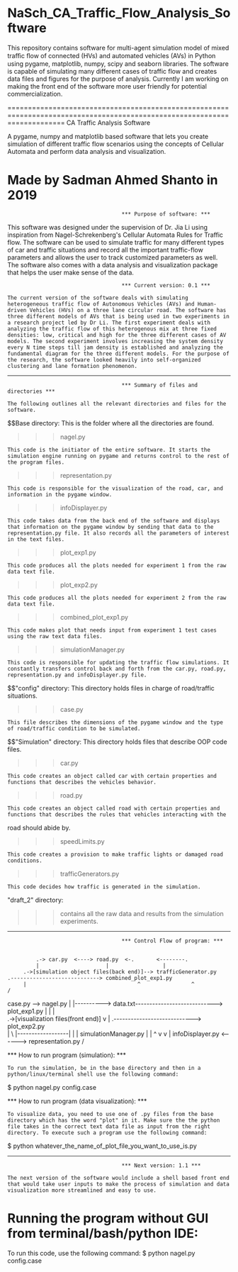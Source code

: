 # NaSch_CA_Traffic_Flow_Analysis_Software

This repository contains software for multi-agent simulation model of mixed traﬃc ﬂow of connected (HVs) and automated vehicles
(AVs) in Python using pygame, matplotlib, numpy, scipy and seaborn libraries. The software is capable of simulating many
different cases of traffic flow and creates data files and figures for the purpose of analysis. Currently I am working on 
making the front end of the software more user friendly for potential commercialization.


==========================================================================================================================
CA Traffic Analysis Software

A pygame, numpy and matplotlib based software that lets you create simulation of different traffic flow scenarios using 
the concepts of Cellular Automata and perform data analysis and visualization.

Made by Sadman Ahmed Shanto in 2019
==========================================================================================================================

										*** Purpose of software: ***

This software was designed under the supervision of Dr. Jia Li using inspiration from Nagel-Schrekenberg's Cellular Automata Rules for Traffic flow. The software can be used to simulate traffic for many different types of car and traffic situations and record all the important traffic-flow parameters and allows the user to track customized parameters as well. The software also comes with a data analysis and visualization package that helps the user make sense of the data.

										*** Current version: 0.1 ***

	The current version of the software deals with simulating heterogeneous traffic flow of Autonomous Vehicles (AVs) and Human-driven Vehicles (HVs) on a three lane circular road. The software has three different models of AVs that is being used in two experiments in a research project led by Dr Li. The first experiment deals with analyzing the traffic flow of this heterogenous mix at three fixed densities: low, critical and high for the three different cases of AV models. The second experiment involves increasing the system density every N time steps till jam density is established and analyzing the fundamental diagram for the three different models. For the purpose of the research, the software looked heavily into self-organized clustering and lane formation phenomenon.

---------------------------------------------------------------------------------------------------------------------------

										*** Summary of files and directories ***

	The following outlines all the relevant directories and files for the software.

$$Base directory: This is the folder where all the directories are found.

>>> nagel.py
	
	This code is the initiator of the entire software. It starts the simulation engine running on pygame and returns control to the rest of the program files.

>>> representation.py

	This code is responsible for the visualization of the road, car, and information in the pygame window.

>>> infoDisplayer.py

	This code takes data from the back end of the software and displays that information on the pygame window by sending that data to the representation.py file. It also records all the parameters of interest in the text files.

>>> plot_exp1.py

	This code produces all the plots needed for experiment 1 from the raw data text file.

>>> plot_exp2.py

	This code produces all the plots needed for experiment 2 from the raw data text file.

>>> combined_plot_exp1.py

	This code makes plot that needs input from experiment 1 test cases using the raw text data files.

>>> simulationManager.py
	
	This code is responsible for updating the traffic flow simulations. It constantly transfers control back and forth from the car.py, road.py, representation.py and infoDisplayer.py file.


$$"config" directory: This directory holds files in charge of road/traffic situations.

>>> case.py

	This file describes the dimensions of the pygame window and the type of road/traffic condition to be simulated.


$$"Simulation" directory: This directory holds files that describe OOP code files.

>>> car.py

	This code creates an object called car with certain properties and functions that describes the vehicles behavior.

>>> road.py
	
	This code creates an object called road with certain properties and functions that describes the rules that vehicles interacting with the
road should abide by.

>>> speedLimits.py

	This code creates a provision to make traffic lights or damaged road conditions.

>>> trafficGenerators.py

	This code decides how traffic is generated in the simulation.

"draft_2" directory:

>>> contains all the raw data and results from the simulation experiments. 

---------------------------------------------------------------------------------------------------------------------------

										*** Control Flow of program: ***


		     .-> car.py  <----> road.py  <-.       <--------.	    
		     |				       |	             |				
	     .->[simulation object files(back end)]--> trafficGenerator.py		     .----------------------------> combined_plot_exp1.py
	     |                                   ^  			  ^ 			    /
case.py --> nagel.py					  |			  |----------> data.txt----------------------------> plot_exp1.py
	     |                                   |                |			    \
	     .->[visualization files(front end)] v			  |			     .----------------------------> plot_exp2.py	
	     |		       \  	     		|------------------|
	     |			  | 		simulationManager.py
	     |                   |  	       ^
	     v			   v	             |
  infoDisplayer.py <------> representation.py /
									  
								

*** How to run program (simulation): ***

	To run the simulation, be in the base directory and then in a python/linux/terminal shell use the following command:
$ python nagel.py config.case

*** How to run program (data visualization): ***

	To visualize data, you need to use one of .py files from the base directory which has the word "plot" in it. Make sure the the python file takes in the correct text data file as input from the right directory. To execute such a program use the following command:

$ python whatever_the_name_of_plot_file_you_want_to_use_is.py

---------------------------------------------------------------------------------------------------------------------------

										*** Next version: 1.1 ***

	The next version of the software would include a shell based front end that would take user inputs to make the process of simulation and data visualization more streamlined and easy to use.



# Running the program without GUI from terminal/bash/python IDE:

To run this code, use the following command:
$ python nagel.py config.case
